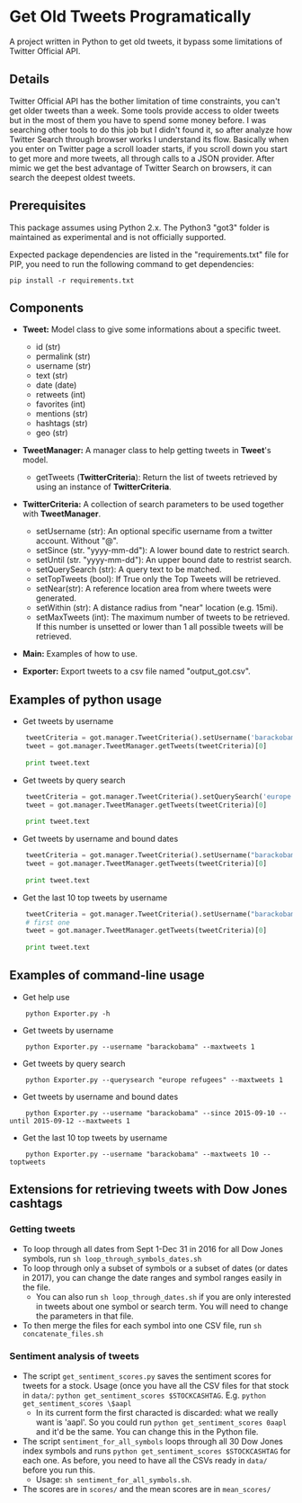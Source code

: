 # Get Old Tweets Programatically
A project written in Python to get old tweets, it bypass some limitations of Twitter Official API.

## Details
Twitter Official API has the bother limitation of time constraints, you can't get older tweets than a week. Some tools provide access to older tweets but in the most of them you have to spend some money before.
I was searching other tools to do this job but I didn't found it, so after analyze how Twitter Search through browser works I understand its flow. Basically when you enter on Twitter page a scroll loader starts, if you scroll down you start to get more and more tweets, all through calls to a JSON provider. After mimic we get the best advantage of Twitter Search on browsers, it can search the deepest oldest tweets.

## Prerequisites
This package assumes using Python 2.x. The Python3 "got3" folder is maintained as experimental and is not officially supported.

Expected package dependencies are listed in the "requirements.txt" file for PIP, you need to run the following command to get dependencies:
```
pip install -r requirements.txt
```

## Components
- **Tweet:** Model class to give some informations about a specific tweet.
  - id (str)
  - permalink (str)
  - username (str)
  - text (str)
  - date (date)
  - retweets (int)
  - favorites (int)
  - mentions (str)
  - hashtags (str)
  - geo (str)

- **TweetManager:** A manager class to help getting tweets in **Tweet**'s model.
  - getTweets (**TwitterCriteria**): Return the list of tweets retrieved by using an instance of **TwitterCriteria**. 

- **TwitterCriteria:** A collection of search parameters to be used together with **TweetManager**.
  - setUsername (str): An optional specific username from a twitter account. Without "@".
  - setSince (str. "yyyy-mm-dd"): A lower bound date to restrict search.
  - setUntil (str. "yyyy-mm-dd"): An upper bound date to restrist search.
  - setQuerySearch (str): A query text to be matched.
  - setTopTweets (bool): If True only the Top Tweets will be retrieved.
  - setNear(str): A reference location area from where tweets were generated.
  - setWithin (str): A distance radius from "near" location (e.g. 15mi).
  - setMaxTweets (int): The maximum number of tweets to be retrieved. If this number is unsetted or lower than 1 all possible tweets will be retrieved.
  
- **Main:** Examples of how to use.

- **Exporter:** Export tweets to a csv file named "output_got.csv".

## Examples of python usage
- Get tweets by username
``` python
	tweetCriteria = got.manager.TweetCriteria().setUsername('barackobama').setMaxTweets(1)
	tweet = got.manager.TweetManager.getTweets(tweetCriteria)[0]
	  
    print tweet.text
```    
- Get tweets by query search
``` python
	tweetCriteria = got.manager.TweetCriteria().setQuerySearch('europe refugees').setSince("2015-05-01").setUntil("2015-09-30").setMaxTweets(1)
	tweet = got.manager.TweetManager.getTweets(tweetCriteria)[0]
	  
    print tweet.text
```    
- Get tweets by username and bound dates
``` python
	tweetCriteria = got.manager.TweetCriteria().setUsername("barackobama").setSince("2015-09-10").setUntil("2015-09-12").setMaxTweets(1)
	tweet = got.manager.TweetManager.getTweets(tweetCriteria)[0]
	  
    print tweet.text
```
- Get the last 10 top tweets by username
``` python
	tweetCriteria = got.manager.TweetCriteria().setUsername("barackobama").setTopTweets(True).setMaxTweets(10)
	# first one
	tweet = got.manager.TweetManager.getTweets(tweetCriteria)[0]
	  
    print tweet.text
```

## Examples of command-line usage
- Get help use
```
    python Exporter.py -h
``` 
- Get tweets by username
```
    python Exporter.py --username "barackobama" --maxtweets 1
```    
- Get tweets by query search
```
    python Exporter.py --querysearch "europe refugees" --maxtweets 1
```    
- Get tweets by username and bound dates
```
    python Exporter.py --username "barackobama" --since 2015-09-10 --until 2015-09-12 --maxtweets 1
```
- Get the last 10 top tweets by username
```
    python Exporter.py --username "barackobama" --maxtweets 10 --toptweets
```
## Extensions for retrieving tweets with Dow Jones cashtags

### Getting tweets
* To loop through all dates from Sept 1-Dec 31 in 2016 for all Dow Jones symbols, run
```sh loop_through_symbols_dates.sh```
* To loop through only a subset of symbols or a subset of dates (or dates in 2017), you can change the date ranges and symbol ranges easily in the file.
    * You can also run `sh loop_through_dates.sh` if you are only interested in tweets about one symbol or search term. You will need to change the parameters in that file.
* To then merge the files for each symbol into one CSV file, run
```sh concatenate_files.sh```

### Sentiment analysis of tweets
* The script `get_sentiment_scores.py` saves the sentiment scores for tweets for a stock. Usage (once you have all the CSV files for that stock in `data/`: `python get_sentiment_scores $STOCKCASHTAG`. E.g. `python get_sentiment_scores \$aapl`
    * In its current form the first characted is discarded: what we really want is 'aapl'. So you could run `python get_sentiment_scores 0aapl` and it'd be the same. You can change this in the Python file.
* The script `sentiment_for_all_symbols` loops through all 30 Dow Jones index symbols and runs `python get_sentiment_scores $STOCKCASHTAG` for each one. As before, you need to have all the CSVs ready in `data/` before you run this.
    * Usage: `sh sentiment_for_all_symbols.sh`.
* The scores are in `scores/` and the mean scores are in `mean_scores/`
